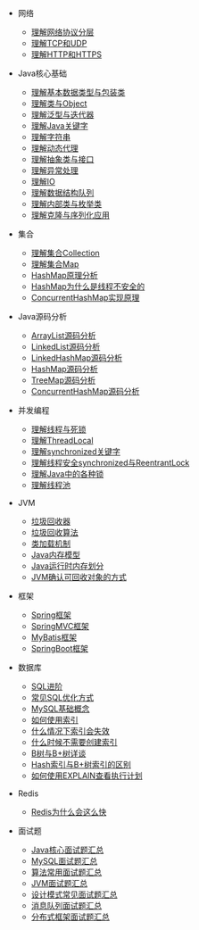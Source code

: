 * 网络
  * [理解网络协议分层](./docs/network/网络协议分层.md)
  * [理解TCP和UDP](./docs/network/理解TCP和UDP.md)
  * [理解HTTP和HTTPS](./docs/network/理解HTTP和HTTPS.md)

* Java核心基础
  * [理解基本数据类型与包装类](./docs/java/理解基本数据类型与包装类.md)
  * [理解类与Object](./docs/java/理解类与Object.md)
  * [理解泛型与迭代器](./docs/java/理解泛型与迭代器.md)
  * [理解Java关键字](./docs/java/Java关键字理解.md)
  * [理解字符串](./docs/java/深入理解字符串.md)
  * [理解动态代理](./docs/java/理解动态代理.md)
  * [理解抽象类与接口](./docs/java/理解抽象类与接口.md)
  * [理解异常处理](./docs/java/理解异常处理.md)
  * [理解IO](./docs/java/IO.md)
  * [理解数据结构队列](./docs/java/理解数据结构队列.md)
  * [理解内部类与枚举类](./docs/java/各种内部类和枚举类.md)
  * [理解克隆与序列化应用](./docs/java/理解克隆与序列化应用.md)
 
* 集合
  * [理解集合Collection](./docs/java/理解集合Collection.md)
  * [理解集合Map](./docs/java/理解集合Map.md)
  * [HashMap原理分析](./docs/java/HashMap原理分析.md)
  * [HashMap为什么是线程不安全的](./docs/java/HashMap为什么是线程不安全的.md)
  * [ConcurrentHashMap实现原理](./docs/java/ConcurrentHashMap实现原理.md)
  
* Java源码分析
  * [ArrayList源码分析](./docs/java/ArrayList源码分析.md)
  * [LinkedList源码分析](./docs/java/LinkedList源码分析.md)
  * [LinkedHashMap源码分析](./docs/java/LinkedHashMap源码分析.md)
  * [HashMap源码分析](./docs/java/HashMap源码分析.md)
  * [TreeMap源码分析](./docs/java/TreeMap源码分析.md)
  * [ConcurrentHashMap源码分析](./docs/java/ConcurrentHashMap源码分析.md)
  
  
* 并发编程
  * [理解线程与死锁](./docs/java/理解线程与死锁.md)
  * [理解ThreadLocal](./docs/java/理解ThreadLocal.md)
  * [理解synchronized关键字](./docs/java/理解synchronized关键字.md) 
  * [理解线程安全synchronized与ReentrantLock](./docs/java/理解线程安全synchronized与ReentrantLock.md)
  * [理解Java中的各种锁](./docs/java/理解Java中的各种锁.md)
  * [理解线程池](./docs/java/理解线程池.md)
  
* JVM
  * [垃圾回收器](./docs/jvm/垃圾回收器.md)
  * [垃圾回收算法](./docs/jvm/垃圾回收算法.md)
  * [类加载机制](./docs/jvm/类加载机制.md)
  * [Java内存模型](./docs/jvm/Java内存模型.md)
  * [Java运行时内存划分](./docs/jvm/Java运行时内存划分.md)
  * [JVM确认可回收对象的方式](./docs/jvm/JVM确认可回收对象的方式.md)
  
* 框架
  * [Spring框架](./docs/框架/Spring.md)
  * [SpringMVC框架](./docs/框架/SpringMVC.md)
  * [MyBatis框架](./docs/框架/MyBatis.md)
  * [SpringBoot框架](./docs/框架/SpringBoot.md)

* 数据库
  * [SQL进阶](./docs/database/SQL进阶.md)
  * [常见SQL优化方式](./docs/database/常见SQL优化方式.md)
  * [MySQL基础概念](./docs/database/MySQL.md)
  * [如何使用索引](./docs/database/如何使用索引.md)
  * [什么情况下索引会失效](./docs/database/什么情况下索引失效.md)
  * [什么时候不需要创建索引](./docs/database/什么时候不需要创建索引.md)
  * [B树与B+树详谈](./docs/database/B树与B+树详谈.md)
  * [Hash索引与B+树索引的区别](./docs/database/Hash索引与B+树索引的区别.md)
  * [如何使用EXPLAIN查看执行计划](./docs/database/如何使用EXPLAIN查看执行计划.md) 
  
* Redis
  * [Redis为什么会这么快](./docs/Redis/Redis为什么会这么快.md)
  
* 面试题
  * [Java核心面试题汇总](./docs/Interviewquestions/Java核心面试题汇总.md)
  * [MySQL面试题汇总](./docs/Interviewquestions/MySQL面试题汇总.md)
  * [算法常用面试题汇总](./docs/Interviewquestions/算法常用面试题汇总.md)
  * [JVM面试题汇总](./docs/Interviewquestions/JVM面试题汇总.md)
  * [设计模式常见面试题汇总](./docs/Interviewquestions/设计模式常见面试题汇总.md)
  * [消息队列面试题汇总](./docs/Interviewquestions/消息队列面试题汇总.md)
  * [分布式框架面试题汇总](./docs/Interviewquestions/分布式框架面试题合集.md)

